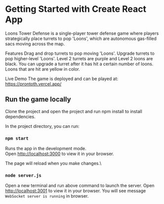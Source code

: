 # Getting Started with Create React App

Loons Tower Defense is a single-player tower defense game where players strategically place turrets to pop 'Loons', which are autonomous gas-filled sacs moving across the map.

Features
Drag and drop turrets to pop moving 'Loons'.
Upgrade turrets to pop higher-level 'Loons'.
Level 2 turrets are purple and Level 2 loons are black.
You can upgrade a turret after it has hit a certain number of loons.
Loons that are hit are yellow in color.

Live Demo
The game is deployed and can be played at: https://prontoth.vercel.app/

## Run the game locally
Clone the project and open the project and run npm install to install dependencies. 

In the project directory, you can run:

### `npm start`

Runs the app in the development mode.\
Open [http://localhost:3000](http://localhost:3000) to view it in your browser.

The page will reload when you make changes.\

### `node server.js`

Open a new terminal and run above command to launch the server.
Open [http://localhost:3001](http://localhost:3001) to view it in your browser.
You will see message `WebSocket server is running` in browser.

